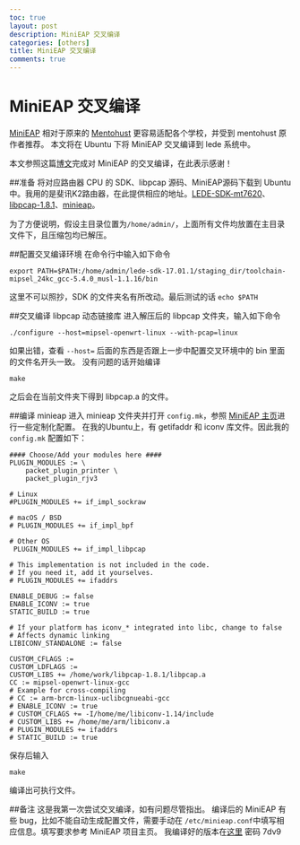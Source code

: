 ```yaml
---
toc: true
layout: post
description: MiniEAP 交叉编译
categories: [others]
title: MiniEAP 交叉编译
comments: true
---
```


# MiniEAP 交叉编译
[MiniEAP](https://github.com/updateing/minieap) 相对于原来的 [Mentohust](https://github.com/hyrathb/mentohust) 更容易适配各个学校，并受到 mentohust 原作者推荐。 本文将在 Ubuntu 下将 MiniEAP 交叉编译到 lede 系统中。

<!-- more -->

本文参照这篇[博文](http://blog.csdn.net/qq_20240999/article/details/67634122)完成对 MiniEAP 的交叉编译，在此表示感谢！

##准备
将对应路由器 CPU 的 SDK、libpcap 源码、MiniEAP源码下载到 Ubuntu 中。我用的是斐讯K2路由器，在此提供相应的地址。[LEDE-SDK-mt7620](https://downloads.lede-project.org/releases/17.01.1/targets/ramips/mt7620/lede-sdk-17.01.1-ramips-mt7620_gcc-5.4.0_musl-1.1.16.Linux-x86_64.tar.xz)、[libpcap-1.8.1](http://www.tcpdump.org/release/libpcap-1.8.1.tar.gz)、[minieap](https://codeload.github.com/updateing/minieap/zip/master)。

为了方便说明，假设主目录位置为`/home/admin/`，上面所有文件均放置在主目录文件下，且压缩包均已解压。

##配置交叉编译环境
在命令行中输入如下命令

    export PATH=$PATH:/home/admin/lede-sdk-17.01.1/staging_dir/toolchain-mipsel_24kc_gcc-5.4.0_musl-1.1.16/bin 

这里不可以照抄，SDK 的文件夹名有所改动。最后测试的话 `echo $PATH`

##交叉编译 libpcap 动态链接库
进入解压后的 libpcap 文件夹，输入如下命令

    ./configure --host=mipsel-openwrt-linux --with-pcap=linux

如果出错，查看 `--host=` 后面的东西是否跟上一步中配置交叉环境中的 bin 里面的文件名开头一致。
没有问题的话开始编译

    make

之后会在当前文件夹下得到 libpcap.a 的文件。

##编译 minieap
进入 minieap 文件夹并打开 `config.mk`，参照 [MiniEAP 主页](https://github.com/updateing/minieap)进行一些定制化配置。
在我的Ubuntu上，有 getifaddr 和 iconv 库文件。因此我的 `config.mk` 配置如下：

```
#### Choose/Add your modules here ####
PLUGIN_MODULES := \
	packet_plugin_printer \
	packet_plugin_rjv3

# Linux
#PLUGIN_MODULES += if_impl_sockraw

# macOS / BSD
# PLUGIN_MODULES += if_impl_bpf

# Other OS
 PLUGIN_MODULES += if_impl_libpcap

# This implementation is not included in the code.
# If you need it, add it yourselves.
# PLUGIN_MODULES += ifaddrs

ENABLE_DEBUG := false
ENABLE_ICONV := true
STATIC_BUILD := true

# If your platform has iconv_* integrated into libc, change to false
# Affects dynamic linking
LIBICONV_STANDALONE := false

CUSTOM_CFLAGS :=
CUSTOM_LDFLAGS :=
CUSTOM_LIBS += /home/work/libpcap-1.8.1/libpcap.a
CC := mipsel-openwrt-linux-gcc
# Example for cross-compiling
# CC := arm-brcm-linux-uclibcgnueabi-gcc
# ENABLE_ICONV := true
# CUSTOM_CFLAGS += -I/home/me/libiconv-1.14/include
# CUSTOM_LIBS += /home/me/arm/libiconv.a
# PLUGIN_MODULES += ifaddrs
# STATIC_BUILD := true
```
保存后输入

    make

编译出可执行文件。

##备注
这是我第一次尝试交叉编译，如有问题尽管指出。
编译后的 MiniEAP 有些 bug，比如不能自动生成配置文件，需要手动在 `/etc/minieap.conf`中填写相应信息。填写要求参考 MiniEAP 项目主页。 
我编译好的版本在[这里](https://pan.baidu.com/s/1kUJaTan) 密码 7dv9


